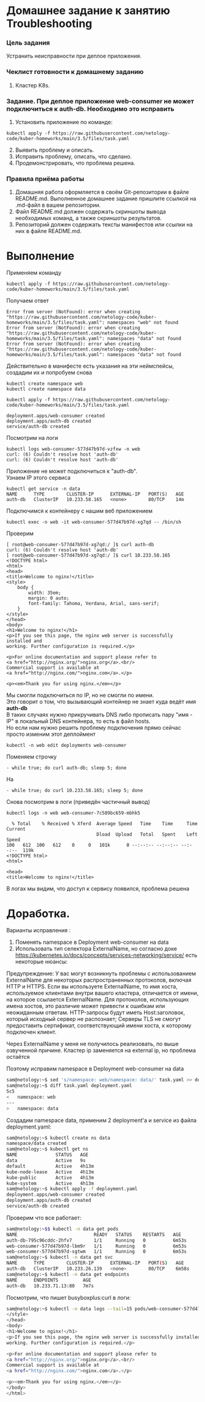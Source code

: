 # Домашнее задание к занятию Troubleshooting

### Цель задания

Устранить неисправности при деплое приложения.

### Чеклист готовности к домашнему заданию

1. Кластер K8s.

### Задание. При деплое приложение web-consumer не может подключиться к auth-db. Необходимо это исправить

1. Установить приложение по команде:
```shell
kubectl apply -f https://raw.githubusercontent.com/netology-code/kuber-homeworks/main/3.5/files/task.yaml
```
2. Выявить проблему и описать.
3. Исправить проблему, описать, что сделано.
4. Продемонстрировать, что проблема решена.


### Правила приёма работы

1. Домашняя работа оформляется в своём Git-репозитории в файле README.md. Выполненное домашнее задание пришлите ссылкой на .md-файл в вашем репозитории.
2. Файл README.md должен содержать скриншоты вывода необходимых команд, а также скриншоты результатов.
3. Репозиторий должен содержать тексты манифестов или ссылки на них в файле README.md.

# Выполнение
Применяем команду
```shell
kubectl apply -f https://raw.githubusercontent.com/netology-code/kuber-homeworks/main/3.5/files/task.yaml
```
Получаем ответ
```
Error from server (NotFound): error when creating "https://raw.githubusercontent.com/netology-code/kuber-homeworks/main/3.5/files/task.yaml": namespaces "web" not found
Error from server (NotFound): error when creating "https://raw.githubusercontent.com/netology-code/kuber-homeworks/main/3.5/files/task.yaml": namespaces "data" not found
Error from server (NotFound): error when creating "https://raw.githubusercontent.com/netology-code/kuber-homeworks/main/3.5/files/task.yaml": namespaces "data" not found
```
Действительно в манифесте есть указания на эти неймспейсы, создадим их и попробуем снова
```
kubectl create namespace web
kubectl create namespace data
```
```shell
kubectl apply -f https://raw.githubusercontent.com/netology-code/kuber-homeworks/main/3.5/files/task.yaml
```
```
deployment.apps/web-consumer created
deployment.apps/auth-db created
service/auth-db created
```
Посмотрим на логи
```
kubectl logs web-consumer-577d47b97d-vzfxw -n web
curl: (6) Couldn't resolve host 'auth-db'
curl: (6) Couldn't resolve host 'auth-db'
```
Приложение не может подключиться к "auth-db".  
Узнаем IP этого сервиса
```
kubectl get service -n data
NAME      TYPE        CLUSTER-IP      EXTERNAL-IP   PORT(S)   AGE
auth-db   ClusterIP   10.233.58.165   <none>        80/TCP    14m
```
Подключимся к контейнеру с нашим веб приложением
```
kubectl exec -n web -it web-consumer-577d47b97d-xg7qd -- /bin/sh
```
Проверим
```
[ root@web-consumer-577d47b97d-xg7qd:/ ]$ curl auth-db
curl: (6) Couldn't resolve host 'auth-db'
[ root@web-consumer-577d47b97d-xg7qd:/ ]$ curl 10.233.58.165
<!DOCTYPE html>
<html>
<head>
<title>Welcome to nginx!</title>
<style>
    body {
        width: 35em;
        margin: 0 auto;
        font-family: Tahoma, Verdana, Arial, sans-serif;
    }
</style>
</head>
<body>
<h1>Welcome to nginx!</h1>
<p>If you see this page, the nginx web server is successfully installed and
working. Further configuration is required.</p>

<p>For online documentation and support please refer to
<a href="http://nginx.org/">nginx.org</a>.<br/>
Commercial support is available at
<a href="http://nginx.com/">nginx.com</a>.</p>

<p><em>Thank you for using nginx.</em></p>
```
Мы смогли подключиться по IP, но не смогли по имени.  
Это говорит о том, что вызывающий контейнер не знает куда ведёт имя **auth-db**  
В таких случаях нужно прикручивать DNS либо прописать пару "имя - IP" в локальный DNS контейнера, то есть в файл hosts.  
Но если нам нужно решить проблему подключения прямо сейчас просто изменим этот деплоймент
```
kubectl -n web edit deployments web-consumer
```
Поменяем строчку
```
- while true; do curl auth-db; sleep 5; done
```
На
```
- while true; do curl 10.233.58.165; sleep 5; done
```
Снова посмотрим в логи (приведён частичный вывод)
```
kubectl logs -n web web-consumer-7c589bc659-mbhk5
```
```
  % Total    % Received % Xferd  Average Speed   Time    Time     Time  Current
                                 Dload  Upload   Total   Spent    Left  Speed
100   612  100   612    0     0   101k      0 --:--:-- --:--:-- --:--:--  119k
<!DOCTYPE html>
<html>

<head>
<title>Welcome to nginx!</title>
```
В логах мы видим, что доступ к сервису появился, проблема решена


# Доработка. 

Варианты исправления :
1. Поменять namespace в Deployment web-consumer на data
2. Использовать тип селектора ExternalName, но согласно доке https://kubernetes.io/docs/concepts/services-networking/service/ есть некоторые нюансы:  

Предупреждение:
У вас могут возникнуть проблемы с использованием ExternalName для некоторых распространенных протоколов, включая HTTP и HTTPS. Если вы используете ExternalName, то имя хоста, используемое клиентами внутри вашего кластера, отличается от имени, на которое ссылается ExternalName.
Для протоколов, использующих имена хостов, это различие может привести к ошибкам или неожиданным ответам. HTTP-запросы будут иметь Host:заголовок, который исходный сервер не распознает; Серверы TLS не смогут предоставить сертификат, соответствующий имени хоста, к которому подключен клиент.

Через ExternalName у меня не получилось реализовать, по выше озвученной причине.
Кластер ip заменяется на external ip, но проблема остаётся

Поэтому исправим namespace в Deployment web-consumer на data   
```bash
sam@netology:~$ sed 's/namespace: web/namespace: data/' task.yaml >> deployment.yaml
sam@netology:~$ diff task.yaml deployment.yaml 
5c5
<   namespace: web
---
>   namespace: data
```

Создадим namespace data, применим 2 deployment'а и service из файла deployment.yaml:    
```bash 
sam@netology:~$ kubectl create ns data
namespace/data created
sam@netology:~$ kubectl get ns
NAME              STATUS   AGE
data              Active   9s
default           Active   4h13m
kube-node-lease   Active   4h13m
kube-public       Active   4h13m
kube-system       Active   4h13m
sam@netology:~$ kubectl apply -f deployment.yaml 
deployment.apps/web-consumer created
deployment.apps/auth-db created
service/auth-db created
```
Проверим что все работает:
```bash
sam@netology:~$$ kubectl -n data get pods
NAME                            READY   STATUS    RESTARTS   AGE
auth-db-795c96cddc-2hfv7        1/1     Running   0          6m53s
web-consumer-577d47b97d-lbm9r   1/1     Running   0          6m53s
web-consumer-577d47b97d-sgtwm   1/1     Running   0          6m53s
sam@netology:~$ kubectl -n data get svc
NAME      TYPE        CLUSTER-IP      EXTERNAL-IP   PORT(S)   AGE
auth-db   ClusterIP   10.233.26.139   <none>        80/TCP    6m58s
sam@netology:~$ kubectl -n data get endpoints
NAME      ENDPOINTS         AGE
auth-db   10.233.71.13:80   7m7s
```
Посмотрим, что пишет busyboxplus:curl в логи:  
```bash
sam@netology:~$ kubectl -n data logs --tail=15 pods/web-consumer-577d47b97d-lbm9r
</style>
</head>
<body>
<h1>Welcome to nginx!</h1>
<p>If you see this page, the nginx web server is successfully installed and
working. Further configuration is required.</p>

<p>For online documentation and support please refer to
<a href="http://nginx.org/">nginx.org</a>.<br/>
Commercial support is available at
<a href="http://nginx.com/">nginx.com</a>.</p>

<p><em>Thank you for using nginx.</em></p>
</body>
</html>
```

